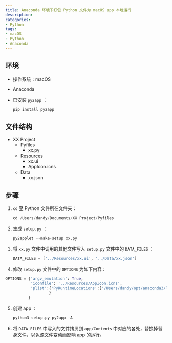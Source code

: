 ```yaml
---
title: Anaconda 环境下打包 Python 文件为 macOS app 本地运行
description: 
categories:
- Python
tags:
- macOS
- Python
- Anaconda
---
```


## 环境

- 操作系统：macOS
- Anaconda
- 已安装 `py2app` ：

   ```python
   pip install py2app
   ```

## 文件结构

- XX Project
  - Pyfiles
    - xx.py
  - Resources
    - xx.ui
    - AppIcon.icns
  - Data
    - xx.json

## 步骤

1. `cd` 至 Python 文件所在文件夹：

   ```python
   cd /Users/dandy/Documents/XX Project/Pyfiles
   ```

2. 生成 `setup.py` ：

   ```python
   py2applet --make-setup xx.py
   ```
   
3. 将 `xx.py` 文件中调用的其他文件写入 `setup.py` 文件中的 `DATA_FILES` ：

   ```python
   DATA_FILES = ['../Resources/xx.ui', '../Data/xx.json']
   ```

4. 修改 `setup.py` 文件中的 `OPTIONS` 为如下内容：

```python
OPTIONS = {'argv_emulation': True,
           'iconfile': '../Resources/AppIcon.icns',
           'plist':{'PyRuntimeLocations':['/Users/dandy/opt/anaconda3/lib/libpython3.7m.dylib']
                   }
          }
```

5. 创建 app ：

   ```python
   python3 setup.py py2app -A
   ```

6. 将 `DATA_FILES` 中写入的文件拷贝到 `app/Contents` 中对应的各处，替换掉替身文件，以免源文件变动而影响 app 的运行。

